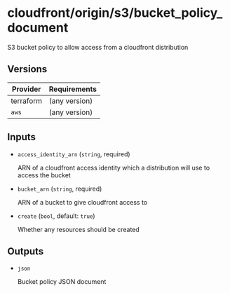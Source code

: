 # cloudfront/origin/s3/bucket_policy_document

S3 bucket policy to allow access from a cloudfront distribution

<!-- bin/docs -->

## Versions

| Provider  | Requirements  |
| --------- | ------------- |
| terraform | (any version) |
| `aws`     | (any version) |

## Inputs

- `access_identity_arn` (`string`, required)

  ARN of a cloudfront access identity which a distribution will use to access the bucket

- `bucket_arn` (`string`, required)

  ARN of a bucket to give cloudfront access to

- `create` (`bool`, default: `true`)

  Whether any resources should be created

## Outputs

- `json`

  Bucket policy JSON document
